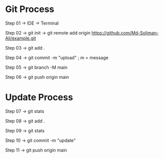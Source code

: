 # Git Process

Step 01 -> IDE -> Terminal 

Step 02 -> git init -> git remote add origin https://github.com/Md-Soliman-Ali/example.git

Step 03 -> git add .

Step 04 -> git commit -m "upload"         ; m = message

Step 05 -> git branch -M main

Step 06 -> git push origin main

# Update Process

Step 07 -> git stats

Step 08 -> git add .

Step 09 -> git stats

Step 10 -> git commit -m "update"

Step 11 -> git push origin main
